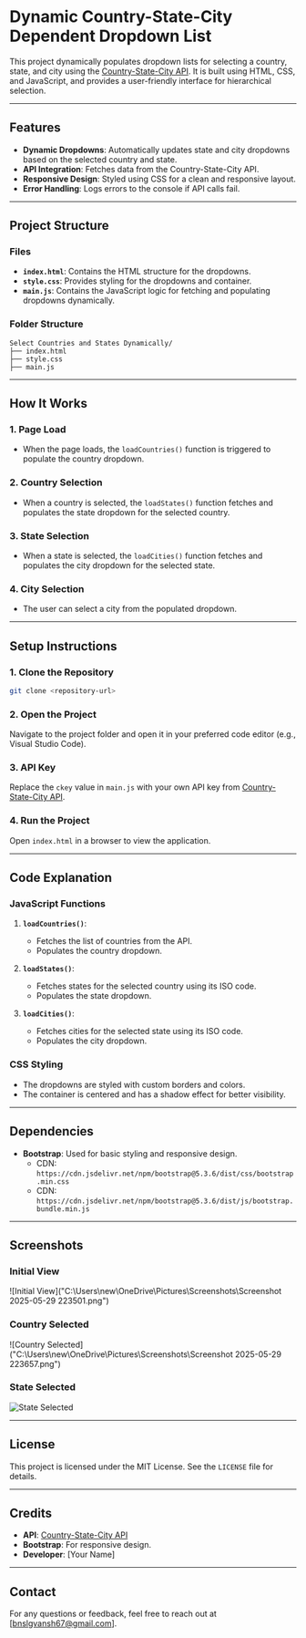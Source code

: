 # Dynamic Country-State-City Dependent Dropdown List

This project dynamically populates dropdown lists for selecting a country, state, and city using the [Country-State-City API](https://countrystatecity.in/). It is built using HTML, CSS, and JavaScript, and provides a user-friendly interface for hierarchical selection.

---

## Features

- **Dynamic Dropdowns**: Automatically updates state and city dropdowns based on the selected country and state.
- **API Integration**: Fetches data from the Country-State-City API.
- **Responsive Design**: Styled using CSS for a clean and responsive layout.
- **Error Handling**: Logs errors to the console if API calls fail.

---

## Project Structure

### **Files**

- **`index.html`**: Contains the HTML structure for the dropdowns.
- **`style.css`**: Provides styling for the dropdowns and container.
- **`main.js`**: Contains the JavaScript logic for fetching and populating dropdowns dynamically.

### **Folder Structure**

```
Select Countries and States Dynamically/
├── index.html
├── style.css
├── main.js
```

---

## How It Works

### **1. Page Load**

- When the page loads, the `loadCountries()` function is triggered to populate the country dropdown.

### **2. Country Selection**

- When a country is selected, the `loadStates()` function fetches and populates the state dropdown for the selected country.

### **3. State Selection**

- When a state is selected, the `loadCities()` function fetches and populates the city dropdown for the selected state.

### **4. City Selection**

- The user can select a city from the populated dropdown.

---

## Setup Instructions

### **1. Clone the Repository**

```bash
git clone <repository-url>
```

### **2. Open the Project**

Navigate to the project folder and open it in your preferred code editor (e.g., Visual Studio Code).

### **3. API Key**

Replace the `ckey` value in `main.js` with your own API key from [Country-State-City API](https://countrystatecity.in/).

### **4. Run the Project**

Open `index.html` in a browser to view the application.

---

## Code Explanation

### **JavaScript Functions**

1. **`loadCountries()`**:

   - Fetches the list of countries from the API.
   - Populates the country dropdown.

2. **`loadStates()`**:

   - Fetches states for the selected country using its ISO code.
   - Populates the state dropdown.

3. **`loadCities()`**:
   - Fetches cities for the selected state using its ISO code.
   - Populates the city dropdown.

### **CSS Styling**

- The dropdowns are styled with custom borders and colors.
- The container is centered and has a shadow effect for better visibility.

---

## Dependencies

- **Bootstrap**: Used for basic styling and responsive design.
  - CDN: `https://cdn.jsdelivr.net/npm/bootstrap@5.3.6/dist/css/bootstrap.min.css`
  - CDN: `https://cdn.jsdelivr.net/npm/bootstrap@5.3.6/dist/js/bootstrap.bundle.min.js`

---

## Screenshots

### **Initial View**

![Initial View]("C:\Users\new\OneDrive\Pictures\Screenshots\Screenshot 2025-05-29 223501.png")

### **Country Selected**

![Country Selected]("C:\Users\new\OneDrive\Pictures\Screenshots\Screenshot 2025-05-29 223657.png")

### **State Selected**

![State Selected](https://via.placeholder.com/600x400?text=State+Selected)

---

## License

This project is licensed under the MIT License. See the `LICENSE` file for details.

---

## Credits

- **API**: [Country-State-City API](https://countrystatecity.in/)
- **Bootstrap**: For responsive design.
- **Developer**: [Your Name]

---

## Contact

For any questions or feedback, feel free to reach out at [bnslgvansh67@gmail.com].

